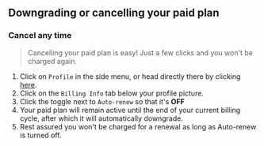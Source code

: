 ## Downgrading or cancelling your paid plan

### Cancel any time

> Cancelling your paid plan is easy! Just a few clicks and you won't be charged again.

1. Click on `Profile` in the side menu, or head directly there by clicking [here](https://savviest.com/app/profile).
2. Click on the `Billing Info` tab below your profile picture.
3. Click the toggle next to `Auto-renew` so that it's **OFF**
4. Your paid plan will remain active until the end of your current billing cycle, after which it will automatically downgrade.
5. Rest assured you won't be charged for a renewal as long as Auto-renew is turned off.
